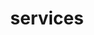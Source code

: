 ---
title: services
services:
# service item loop
- name : "Koozies and Swag"
  image : "images/products/coozies-300x300.webp"
  description: "Lorem ipsum dolor sit amet, consectetur adipiscing elit, sed do eiusmod tempor incididunt ut labore et dolore magna aliqua. Id neque aliquam vestibulum morbi."
  url: "services/koozies-and-swag"
  
# service item loop
- name : "Custom Drinkware"
  image : "images/products/long-day-cup-300x300.webp"
  description: "Lorem ipsum dolor sit amet, consectetur adipiscing elit, sed do eiusmod tempor incididunt ut labore et dolore magna aliqua. Id neque aliquam vestibulum morbi."
  url: "services/custom-drinkware"
  
# service item loop
- name : "Jewelery"
  image : "images/products/jewelry-300x300.webp"
  description: "Lorem ipsum dolor sit amet, consectetur adipiscing elit, sed do eiusmod tempor incididunt ut labore et dolore magna aliqua. Id neque aliquam vestibulum morbi."
  url: "services/jewelery"
  
# service item loop
- name : "Tumblers"
  image : "images/products/crocin-300x300.webp"
  description: "Lorem ipsum dolor sit amet, consectetur adipiscing elit, sed do eiusmod tempor incididunt ut labore et dolore magna aliqua. Id neque aliquam vestibulum morbi."
  url: "services/tumblers"
  
# service item loop
- name : "T-shirts"
  image : "images/products/coozies-300x300.webp"
  description: "Lorem ipsum dolor sit amet, consectetur adipiscing elit, sed do eiusmod tempor incididunt ut labore et dolore magna aliqua. Id neque aliquam vestibulum morbi."
  url: "services/t-shirts"
  
# service item loop
- name : "Corporate Branding & Decor"
  image : "images/slider/corporate-branding-and-decor.jpg"
  description: "Lorem ipsum dolor sit amet, consectetur adipiscing elit, sed do eiusmod tempor incididunt ut labore et dolore magna aliqua. Id neque aliquam vestibulum morbi."
  url: "services/corporate-branding-and-decor"

    

    
---